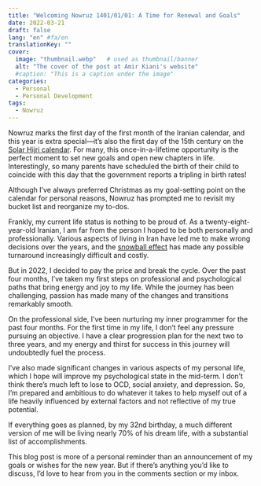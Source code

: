 ```yaml
---
title: "Welcoming Nowruz 1401/01/01: A Time for Renewal and Goals"
date: 2022-03-21
draft: false
lang: "en" #fa/en
translationKey: ""
cover:
  image: "thumbnail.webp"   # used as thumbnail/banner
  alt: "The cover of the post at Amir Kiani's website"
  #caption: "This is a caption under the image"
categories:
  - Personal
  - Personal Development
tags:
  - Nowruz
---
```

Nowruz marks the first day of the first month of the Iranian calendar, and this year is extra special—it’s also the first day of the 15th century on the [Solar Hijri calendar](https://www.google.com/search?client=safari&rls=en&sxsrf=APq-WBuKQAw9ZCPm_de--pjE8CNZkx0yuQ:1648742917875&q=Solar+Hijri+calendar&stick=H4sIAAAAAAAAAONgVuLSz9U3yC4zL8grWsQqEpyfk1ik4JGZVZSpkJyYk5qXklgEAHXFr90lAAAA&sa=X&ved=2ahUKEwiIlcj_3fD2AhWRiv0HHSxmCYgQmxMoAXoECCcQAw). For many, this once-in-a-lifetime opportunity is the perfect moment to set new goals and open new chapters in life. Interestingly, so many parents have scheduled the birth of their child to coincide with this day that the government reports a tripling in birth rates!

Although I’ve always preferred Christmas as my goal-setting point on the calendar for personal reasons, Nowruz has prompted me to revisit my bucket list and reorganize my to-dos.

Frankly, my current life status is nothing to be proud of. As a twenty-eight-year-old Iranian, I am far from the person I hoped to be both personally and professionally. Various aspects of living in Iran have led me to make wrong decisions over the years, and the [snowball effect](https://en.wikipedia.org/wiki/Snowball_effect) has made any possible turnaround increasingly difficult and costly.

But in 2022, I decided to pay the price and break the cycle. Over the past four months, I’ve taken my first steps on professional and psychological paths that bring energy and joy to my life. While the journey has been challenging, passion has made many of the changes and transitions remarkably smooth.

On the professional side, I’ve been nurturing my inner programmer for the past four months. For the first time in my life, I don’t feel any pressure pursuing an objective. I have a clear progression plan for the next two to three years, and my energy and thirst for success in this journey will undoubtedly fuel the process.

I’ve also made significant changes in various aspects of my personal life, which I hope will improve my psychological state in the mid-term. I don’t think there’s much left to lose to OCD, social anxiety, and depression. So, I’m prepared and ambitious to do whatever it takes to help myself out of a life heavily influenced by external factors and not reflective of my true potential.

If everything goes as planned, by my 32nd birthday, a much different version of me will be living nearly 70% of his dream life, with a substantial list of accomplishments.

This blog post is more of a personal reminder than an announcement of my goals or wishes for the new year. But if there’s anything you’d like to discuss, I’d love to hear from you in the comments section or my inbox.